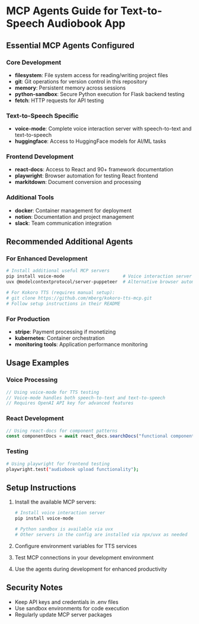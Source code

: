 # MCP Agents Guide for Text-to-Speech Audiobook App

## Essential MCP Agents Configured

### Core Development
- **filesystem**: File system access for reading/writing project files
- **git**: Git operations for version control in this repository
- **memory**: Persistent memory across sessions
- **python-sandbox**: Secure Python execution for Flask backend testing
- **fetch**: HTTP requests for API testing

### Text-to-Speech Specific
- **voice-mode**: Complete voice interaction server with speech-to-text and text-to-speech
- **huggingface**: Access to HuggingFace models for AI/ML tasks

### Frontend Development
- **react-docs**: Access to React and 90+ framework documentation
- **playwright**: Browser automation for testing React frontend
- **markitdown**: Document conversion and processing

### Additional Tools
- **docker**: Container management for deployment
- **notion**: Documentation and project management
- **slack**: Team communication integration

## Recommended Additional Agents

### For Enhanced Development
```bash
# Install additional useful MCP servers
pip install voice-mode                      # Voice interaction server
uvx @modelcontextprotocol/server-puppeteer  # Alternative browser automation

# For Kokoro TTS (requires manual setup):
# git clone https://github.com/mberg/kokoro-tts-mcp.git
# Follow setup instructions in their README
```

### For Production
- **stripe**: Payment processing if monetizing
- **kubernetes**: Container orchestration
- **monitoring tools**: Application performance monitoring

## Usage Examples

### Voice Processing
```javascript
// Using voice-mode for TTS testing
// Voice-mode handles both speech-to-text and text-to-speech
// Requires OpenAI API key for advanced features
```

### React Development
```javascript
// Using react-docs for component patterns
const componentDocs = await react_docs.searchDocs("functional components hooks");
```

### Testing
```bash
# Using playwright for frontend testing
playwright.test("audiobook upload functionality");
```

## Setup Instructions

1. Install the available MCP servers:
   ```bash
   # Install voice interaction server
   pip install voice-mode
   
   # Python sandbox is available via uvx
   # Other servers in the config are installed via npx/uvx as needed
   ```

2. Configure environment variables for TTS services
3. Test MCP connections in your development environment
4. Use the agents during development for enhanced productivity

## Security Notes
- Keep API keys and credentials in .env files
- Use sandbox environments for code execution
- Regularly update MCP server packages
